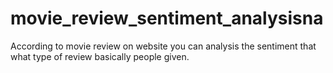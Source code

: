 # movie_review_sentiment_analysisna
According to movie review on website you can analysis the sentiment that what type of review basically people given.

